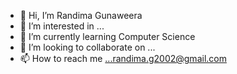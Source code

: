 - 👋 Hi, I’m Randima Gunaweera
- 👀 I’m interested in ...
- 🌱 I’m currently learning Computer Science
- 💞️ I’m looking to collaborate on ...
- 📫 How to reach me ...randima.g2002@gmail.com

<!---
RGunaweera/RGunaweera is a ✨ special ✨ repository because its `README.md` (this file) appears on your GitHub profile.
You can click the Preview link to take a look at your changes.
--->
